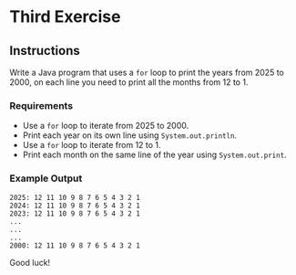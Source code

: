# Third Exercise

## Instructions

Write a Java program that uses a `for` loop to print the years from 2025 to 2000, on each line you need to print all the months from 12 to 1.

### Requirements

- Use a `for` loop to iterate from 2025 to 2000.
- Print each year on its own line using `System.out.println`.
- Use a `for` loop to iterate from 12 to 1.
- Print each month on the same line of the year using `System.out.print`.

### Example Output

```
2025: 12 11 10 9 8 7 6 5 4 3 2 1
2024: 12 11 10 9 8 7 6 5 4 3 2 1
2023: 12 11 10 9 8 7 6 5 4 3 2 1
...
...
...
2000: 12 11 10 9 8 7 6 5 4 3 2 1
```

Good luck!
